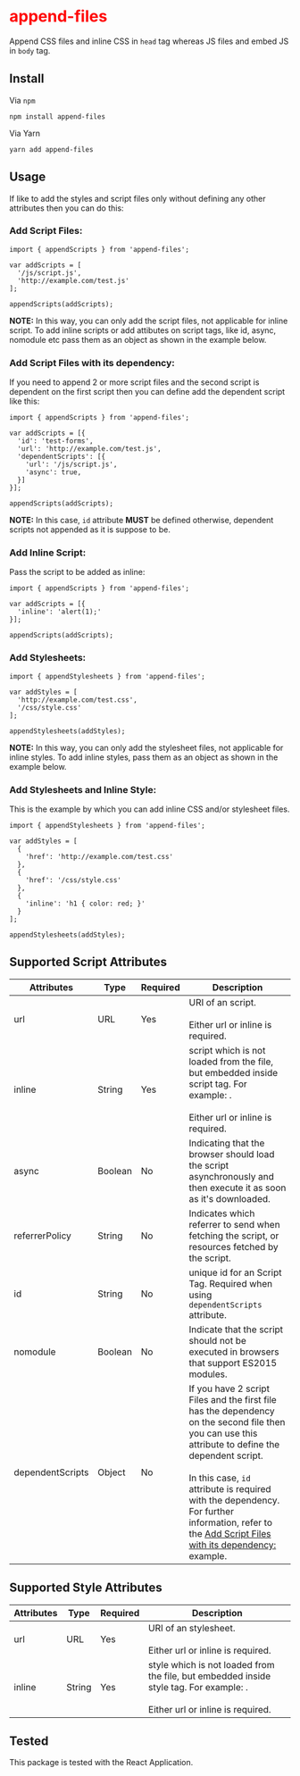 # append-files

Append CSS files and inline CSS in `head` tag whereas JS files and embed JS in `body` tag.

## Install

Via `npm`
```
npm install append-files
```

Via Yarn
```
yarn add append-files
```

## Usage

If like to add the styles and script files only without defining any other attributes then you can do this:


### Add Script Files:
```
import { appendScripts } from 'append-files';

var addScripts = [
  '/js/script.js',
  'http://example.com/test.js'
];

appendScripts(addScripts);
```

**NOTE:** In this way, you can only add the script files, not applicable for inline script. To add inline scripts or add attibutes on script tags, like id, async, nomodule etc pass them as an object as shown in the example below. 

### Add Script Files with its dependency:

If you need to append 2 or more script files and the second script is dependent on the first script then you can define add the dependent script like this: 
```
import { appendScripts } from 'append-files';

var addScripts = [{
  'id': 'test-forms',
  'url': 'http://example.com/test.js',
  'dependentScripts': [{
    'url': '/js/script.js',
    'async': true,
  }]
}];

appendScripts(addScripts);
```

**NOTE:** In this case, `id` attribute **MUST** be defined otherwise, dependent scripts not appended as it is suppose to be.

### Add Inline Script:

Pass the script to be added as inline:
```
import { appendScripts } from 'append-files';

var addScripts = [{
  'inline': 'alert(1);'
}];

appendScripts(addScripts);
```

### Add Stylesheets:
```
import { appendStylesheets } from 'append-files';

var addStyles = [
  'http://example.com/test.css',
  '/css/style.css'
];

appendStylesheets(addStyles);
```

**NOTE:** In this way, you can only add the stylesheet files, not applicable for inline styles. To add inline styles, pass them as an object as shown in the example below. 

### Add Stylesheets and Inline Style:

This is the example by which you can add inline CSS and/or stylesheet files.
```
import { appendStylesheets } from 'append-files';

var addStyles = [
  {
    'href': 'http://example.com/test.css'
  },
  {
    'href': '/css/style.css'
  },
  {
    'inline': 'h1 { color: red; }'
  }
];

appendStylesheets(addStyles);
```

## Supported Script Attributes

| Attributes | Type | Required | Description |
| ----------- | ----- | ----------- | ------------- |
| url | URL | Yes | URI of an script.<br><br> Either url or inline is required. |
| inline | String | Yes | script which is not loaded from the file, but embedded inside script tag. For example: <script>alert(1);</script>.<br><br> Either url or inline is required. |
| async | Boolean | No | Indicating that the browser should load the script asynchronously and then execute it as soon as it's downloaded. |
| referrerPolicy | String | No | Indicates which referrer to send when fetching the script, or resources fetched by the script. |
| id  | String | No | unique id for an Script Tag. Required when using  `dependentScripts` attribute. |
| nomodule | Boolean | No | Indicate that the script should not be executed in browsers that support ES2015 modules. |
| dependentScripts | Object | No | If you have 2 script Files and the first file has the dependency on the second file then you can use this attribute to define the dependent script.<br><br>In this case, `id` attribute is required with the dependency. For further information, refer to the [Add Script Files with its dependency:](#add-script-files-with-its-dependency) example. | 

## Supported Style Attributes

| Attributes | Type | Required | Description |
| ----------- | ----- | ----------- | ------------- |
| url | URL | Yes | URI of an stylesheet.<br><br> Either url or inline is required. |
| inline | String | Yes | style which is not loaded from the file, but embedded inside style tag. For example: <style>h1 { color: red; }</style>.<br><br> Either url or inline is required. |


## Tested

This package is tested with the React Application. 
